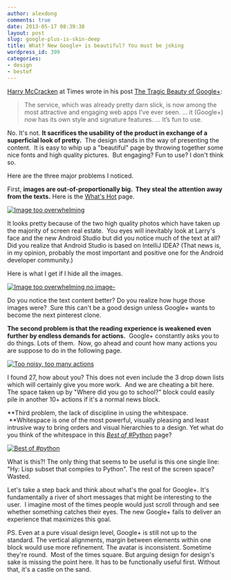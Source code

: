 ```yaml
---
author: alexdong
comments: true
date: 2013-05-17 08:39:38
layout: post
slug: google-plus-is-skin-deep
title: What? New Google+ is beautiful? You must be joking
wordpress_id: 399
categories:
- design
- bestof
---
```


[Harry McCracken](http://techland.time.com/author/hmccracken/) at Times wrote in his post [The Tragic Beauty of Google+](http://techland.time.com/2013/05/16/the-tragic-beauty-of-google/):


> The service, which was already pretty darn slick, is now among the most attractive and engaging web apps I’ve ever seen. ... it (Google+) now has its own style and signature features. ... It’s fun to use.


No. It's not. **It sacrifices the usability of the product in exchange of a superficial look of pretty.**  The design stands in the way of presenting the content.  It is easy to whip up a "beautiful" page by throwing together some nice fonts and high quality pictures.  But engaging? Fun to use? I don't think so.

Here are the three major problems I noticed.

First, **images are out-of-proportionally big.  They steal the attention away from the texts.** Here is the [What's Hot](https://plus.google.com/explore) page.

[![Image too overwhelming](/images/2013-05-17-google-plus-is-skin-deep/Image-too-overwhelming2.png)](http://alexdong.com/images/2013-05-17-google-plus-is-skin-deep/Image-too-overwhelming2.png)

It looks pretty because of the two high quality photos which have taken up the majority of screen real estate.  You eyes will inevitably look at Larry's face and the new Android Studio but did you notice much of the text at all? Did you realize that Android Studio is based on IntelliJ IDEA? (That news is, in my opinion, probably the most important and positive one for the Android developer community.)

Here is what I get if I hide all the images.

[![Image too overwhelming no image-](/images/2013-05-17-google-plus-is-skin-deep/Image-too-overwhelming-no-image-.png)](http://alexdong.com/images/2013-05-17-google-plus-is-skin-deep/Image-too-overwhelming-no-image-.png)

Do you notice the text content better? Do you realize how huge those images were?  Sure this can't be a good design unless Google+ wants to become the next pinterest clone.

**The second problem is that the reading experience is weakened even further by endless demands for actions.**  Google+ constantly asks you to do things. Lots of them.  Now, go ahead and count how many actions you are suppose to do in the following page.

[![Too noisy, too many actions](/images/2013-05-17-google-plus-is-skin-deep/Too-noisy-too-many-actions2.png)](http://alexdong.com/images/2013-05-17-google-plus-is-skin-deep/Too-noisy-too-many-actions2.png)



I found 27, how about you? This does not even include the 3 drop down lists which will certainly give you more work.  And we are cheating a bit here. The space taken up by "Where did you go to school?" block could easily pile in another 10+ actions if it's a normal news block.

**Third problem, the lack of discipline in using the whitespace.  **Whitespace is one of the most powerful, visually pleasing and least intrusive way to bring orders and visual hierarchies to a design. Yet what do you think of the whitespace in this [_Best of_ #Python](https://plus.google.com/s/%23python) page?

[![Best of #python](/images/2013-05-17-google-plus-is-skin-deep/Best-of-python2.png)](http://alexdong.com/images/2013-05-17-google-plus-is-skin-deep/Best-of-python2.png)

What is this?! The only thing that seems to be useful is this one single line: "Hy: Lisp subset that compiles to Python". The rest of the screen space? Wasted.

Let's take a step back and think about what's the goal for Google+. It's fundamentally a river of short messages that might be interesting to the user.  I imagine most of the times people would just scroll through and see whether something catches their eyes. The new Google+ fails to deliver an experience that maximizes this goal.

PS. Even at a pure visual design level, Google+ is still not up to the standard. The vertical alignments, margin between elements within one block would use more refinement. The avatar is inconsistent. Sometime they're round.  Most of the times square. But arguing design for design's sake is missing the point here. It has to be functionally useful first. Without that, it's a castle on the sand.
